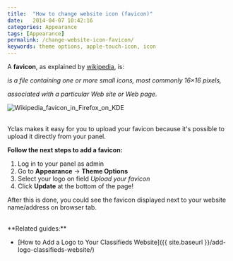 ```yaml
---
title:  "How to change website icon (favicon)"
date:   2014-04-07 10:42:16
categories: Appearance
tags: [Appearance]
permalink: /change-website-icon-favicon/
keywords: theme options, apple-touch-icon, icon
---
```


A **favicon**, as explained by [wikipedia](http://en.wikipedia.org/wiki/Favicon), is:

_is a file containing one or more small icons, most commonly 16×16 pixels,_

_associated with a particular Web site or Web page._

![Wikipedia_favicon_in_Firefox_on_KDE](//open-classifieds.com/wp-content/uploads/2014/04/Wikipedia_favicon_in_Firefox_on_KDE.png)

<br>
Yclas makes it easy for you to upload your favicon because it's possible to upload it directly from your panel.

**Follow the next steps to add a favicon:** 

1. Log in to your panel as admin
2. Go to **Appearance** -> **Theme Options**
3. Select your logo on field _Upload your favicon_
4. Click **Update** at the bottom of the page!

After this is done, you could see the favicon displayed next to your website name/address on browser tab.

<br>
**Related guides:**

* [How to Add a Logo to Your Classifieds Website]({{ site.baseurl }}/add-logo-classifieds-website/)

